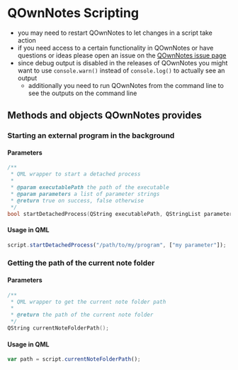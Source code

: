 # QOwnNotes Scripting

- you may need to restart QOwnNotes to let changes in a script take action 
- if you need access to a certain functionality in QOwnNotes or have 
  questions or ideas please open an issue on the 
  [QOwnNotes issue page](https://github.com/pbek/QOwnNotes/issues)
- since debug output is disabled in the releases of QOwnNotes you might want to use `console.warn()` instead of `console.log()` to actually see an output
    - additionally you need to run QOwnNotes from the command line to see the outputs on the command line

## Methods and objects QOwnNotes provides

### Starting an external program in the background

#### Parameters

```cpp
/**
 * QML wrapper to start a detached process
 *
 * @param executablePath the path of the executable
 * @param parameters a list of parameter strings
 * @return true on success, false otherwise
 */
bool startDetachedProcess(QString executablePath, QStringList parameters);
```

#### Usage in QML

```javascript
script.startDetachedProcess("/path/to/my/program", ["my parameter"]);
```

### Getting the path of the current note folder

#### Parameters

```cpp
/**
 * QML wrapper to get the current note folder path
 *
 * @return the path of the current note folder
 */
QString currentNoteFolderPath();
```

#### Usage in QML

```javascript
var path = script.currentNoteFolderPath();
```
